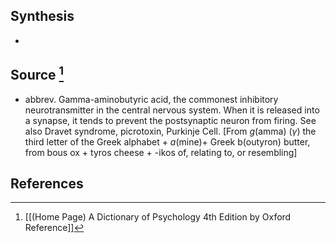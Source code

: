 ## Synthesis
- 
## Source [^1]
- abbrev. Gamma-aminobutyric acid, the commonest inhibitory neurotransmitter in the central nervous system. When it is released into a synapse, it tends to prevent the postsynaptic neuron from firing. See also Dravet syndrome, picrotoxin, Purkinje Cell. \[From $g$(amma) ($\gamma$) the third letter of the Greek alphabet $+~a($mine$)+$ Greek b(outyron) butter, from bous ox + tyros cheese + -ikos of, relating to, or resembling]
## References

[^1]: [[(Home Page) A Dictionary of Psychology 4th Edition by Oxford Reference]]